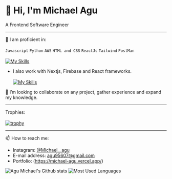 # 👋 Hi, I'm Michael Agu
A Frontend Software Engineer
__________________________________________________________________________________________________________________________________________________________

🌱 I am proficient in:\
\
`Javascript` `Python` `AWS` `HTML and CSS` `ReactJs` `Tailwind` `PostMan`\
\
[![My Skills](https://skillicons.dev/icons?i=js,python,aws,html,css,nextjs,tailwind,postman)](https://skillicons.dev)


- I also work with Nextjs, Firebase and React frameworks. \
\
[![My Skills](https://skillicons.dev/icons?i=nextjs,firebase,react)](https://skillicons.dev)
 
 💞️ I’m looking to collaborate on any project, gather experience and expand my knowledge.
 
 ----------------------------------------------------------------------------------------------------------------------------------------------------------
 Trophies:\
 \
 [![trophy](https://github-profile-trophy.vercel.app/?username=Agu-Michael&theme=nord)](https://github.com/Agu-Michael/github-profile-trophy)
 __________________________________________________________________________________________________________________________________________________________
 📫 How to reach me:
 <!-- - LinkedIn: [Michael Agu](https://www.linkedin.com/in/michael-agu-4164951a6/) -->
 <!-- - Twitter: [@Adeola_Ade1](https://twitter.com/Adeola_Ade1) -->
 - Instagram: [@Michael__agu](https://www.instagram.com/Michael__agu/)
 - E-mail address: [agu95607@gmail.com](agu95607@gmail.com)
 - Portfolio: (https://michael-agu.vercel.app/)

 ![Agu Michael's Github stats](https://github-readme-stats.vercel.app/api?username=Agu-Michael&theme=highcontrast&show_icons=true&count_private=true&bg_color=00008B&title_color=ADD8E6&icon_color=ADD8E6&text_color=FFFFFF)
 ![Most Used Languages](https://github-readme-stats.vercel.app/api/top-langs/?username=Agu-Michael&layout=compact&langs_count=6&theme=dark&bg_color=00008B&title_color=ADD8E6&text_color=FFFFFF&card_width=300)
<!---
RevEmmanuel/RevEmmanuel is a ✨ special ✨ repository because its `README.md` (this file) appears on your GitHub profile.
You can click the Preview link to take a look at your changes.
--->
